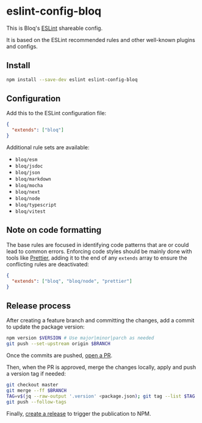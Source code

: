 # eslint-config-bloq

This is Bloq's [ESLint](https://eslint.org) shareable config.

It is based on the ESLint recommended rules and other well-known plugins and configs.

## Install

```sh
npm install --save-dev eslint eslint-config-bloq
```

## Configuration

Add this to the ESLint configuration file:

```json
{
  "extends": ["bloq"]
}
```

Additional rule sets are available:

- `bloq/esm`
- `bloq/jsdoc`
- `bloq/json`
- `bloq/markdown`
- `bloq/mocha`
- `bloq/next`
- `bloq/node`
- `bloq/typescript`
- `bloq/vitest`

## Note on code formatting

The base rules are focused in identifying code patterns that are or could lead to common errors.
Enforcing code styles should be mainly done with tools like [Prettier](https://prettier.io), adding it to the end of any `extends` array to ensure the conflicting rules are deactivated:

```json
{
  "extends": ["bloq", "bloq/node", "prettier"]
}
```

## Release process

After creating a feature branch and committing the changes, add a commit to update the package version:

```sh
npm version $VERSION # Use major|minor|parch as needed
git push --set-upstream origin $BRANCH
```

Once the commits are pushed, [open a PR](https://github.com/bloq/eslint-config-bloq/pulls).

Then, when the PR is approved, merge the changes locally, apply and push a version tag if needed:

```sh
git checkout master
git merge --ff $BRANCH
TAG=v$(jq --raw-output '.version' <package.json); git tag --list $TAG | grep --quiet "^$TAG$" || git tag --sign --message="" $TAG
git push --follow-tags
```

Finally, [create a release](https://github.com/bloq/eslint-config-bloq/releases) to trigger the publication to NPM.
